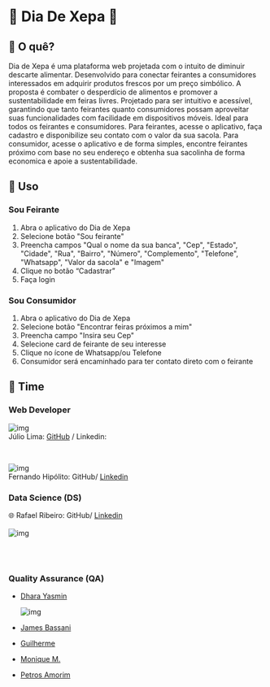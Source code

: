 # :seedling: Dia De Xepa :grapes:

## :banana: O quê?
Dia de Xepa é uma plataforma web projetada com o intuito de diminuir descarte alimentar. Desenvolvido para conectar feirantes a consumidores interessados em adquirir produtos frescos por um preço simbólico. A proposta é combater o desperdício de alimentos e promover a sustentabilidade em feiras livres. Projetado para ser intuitivo e acessível, garantindo que tanto feirantes quanto consumidores possam aproveitar suas funcionalidades com facilidade em dispositivos móveis. Ideal para todos os feirantes e consumidores. Para feirantes, acesse o aplicativo, faça cadastro e disponibilize seu contato com o valor da sua sacola. Para consumidor, acesse o aplicativo e de forma simples, encontre feirantes próximo com base no seu endereço e obtenha sua sacolinha de forma economica e apoie a sustentabilidade. 


<!--
## Experimente

![Firefox_Screenshot_2024-01-19T14-00-50 888Z](https://github.com/Hackathon-Luck-or-Misfortune/.github/assets/79286388/581db4c3-416d-4aae-9f5b-9f273da27670)

**ou**

**link:** https://probasorte.vercel.app
-->

## :strawberry: Uso
### Sou Feirante
1. Abra o aplicativo do Dia de Xepa
2. Selecione botão "Sou feirante"
3. Preencha campos "Qual o nome da sua banca", "Cep", "Estado", "Cidade", "Rua", "Bairro", "Número", "Complemento", "Telefone", "Whatsapp", "Valor da sacola" e "Imagem"
4. Clique no botão “Cadastrar”
5. Faça login

### Sou Consumidor
1. Abra o aplicativo do Dia de Xepa
2. Selecione botão "Encontrar feiras próximos a mim"
3. Preencha campo "Insira seu Cep"
4. Selecione card de feirante de seu interesse
5. Clique no ícone de Whatsapp/ou Telefone
6. Consumidor será encaminhado para ter contato direto com o feirante
   
## :watermelon: Time

### Web Developer

![img](https://github.com/JulioLima97.png?size=50)    
Júlio Lima: [GitHub](https://github.com/JulioLima97) / Linkedin:

 <br> 

![img](https://github.com/JulioLima97.png?size=50) <br>
Fernando Hipólito: GitHub/ [Linkedin ](https://www.linkedin.com/in/fernando-hip%C3%B3lito/)
<br>


  

### Data Science (DS)

:globe_with_meridians: Rafael Ribeiro: GitHub/ [Linkedin](https://www.linkedin.com/in/gabriel-oliveira-03891016b/) 
 <br> <br>
![img](https://github.com/JulioLima97.png?size=80) 


 <br> <br>
 
### Quality Assurance (QA)

  <!-- ![img](https://github.com/DharaYasmim.png?size=10) -->
- [Dhara Yasmin](https://www.linkedin.com/in/dharayasmim/)
  
  ![img](https://github.com/Jheimys.png?size=80)
- [James Bassani](https://www.linkedin.com/in/jheimys/) 


    
- [Guilherme](https://www.linkedin.com/in/guilherme-souza-5571b425a/)


- [Monique M.](https://www.linkedin.com/in/m0n1q) 

- [Petros Amorim](https://www.linkedin.com/in/petros-amorim-1479bb2ba)


